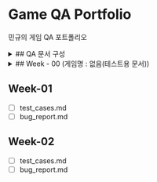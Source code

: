 # Game QA Portfolio
민규의 게임 QA 포트폴리오

<details>
<summary> ## QA 문서 구성 </summary>
  
- test-basis : 테스트케이스 설계 근거
- env-matrix : 실행 환경
- session-notes : 세션 차터, 진행 로그 기록
- test - cases : 테스트 시나리오 목록
- bug-report : 버그/결함 기록
- summary : 테스팅 요약

**_※외에도 테스트 설계, 기법에 따라 문서가 추가, 수정 될 수 있음※_**
</details>

<details>
<summary> ## Week - 00 (게임명 : 없음(테스트용 문서)) </summary>

- [x] test-basis.md
- [x] env-matrix.md
- [x] session-notes.md
- [x] test_cases.md
- [x] bug_report.md
</details>

## Week-01
- [ ] test_cases.md
- [ ] bug_report.md

## Week-02
- [ ] test_cases.md
- [ ] bug_report.md

<!-- 추가 주차별로 복사 -->


